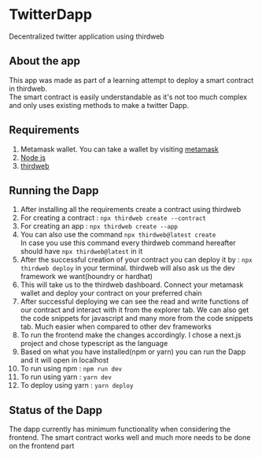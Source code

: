 # TwitterDapp
Decentralized twitter application using thirdweb

## About the app
This app was made as part of a learning attempt to deploy a smart contract in thirdweb.  
The smart contract is easily understandable as it's not too much complex and only uses existing methods to make a twitter Dapp. 

## Requirements
1. Metamask wallet. You can take a wallet by visiting [metamask](https://metamask.io/)
2. [Node js](https://nodejs.org/en)
3. [thirdweb](https://thirdweb.com/)

## Running the Dapp
1. After installing all the requirements create a contract using thirdweb
2. For creating a contract : ```npx thirdweb create --contract```
3. For creating an app : ```npx thirdweb create --app```
4. You can also use the command ```npx thirdweb@latest create```  
   In case you use this command every thirdweb command hereafter should have ```npx thirdweb@latest``` in it
5. After the successful creation of your contract you can deploy it by : ```npx thirdweb deploy``` in your terminal. thirdweb will also ask us the dev framework we want(houndry or hardhat)
6. This will take us to the thirdweb dashboard. Connect your metamask wallet and deploy your contract on your preferred chain
7. After successful deploying we can see the read and write functions of our contract and interact with it from the explorer tab. We can also get the code snippets for javascript and many more from the code snippets tab. Much easier when compared to other dev frameworks
8. To run the frontend make the changes accordingly. I chose a next.js project and chose typescript as the language
9. Based on what you have installed(npm or yarn) you can run the Dapp and it will open in localhost
10. To run using npm : ```npm run dev```
11. To run using yarn : ```yarn dev```
12. To deploy using yarn : ```yarn deploy```

## Status of the Dapp
The dapp currently has minimum functionality when considering the frontend. The smart contract works well and much more needs to be done on the frontend part

